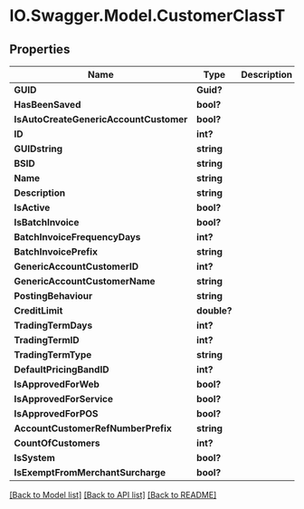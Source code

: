 # IO.Swagger.Model.CustomerClassT
## Properties

Name | Type | Description | Notes
------------ | ------------- | ------------- | -------------
**GUID** | **Guid?** |  | [optional] 
**HasBeenSaved** | **bool?** |  | [optional] 
**IsAutoCreateGenericAccountCustomer** | **bool?** |  | [optional] 
**ID** | **int?** |  | [optional] 
**GUIDstring** | **string** |  | [optional] 
**BSID** | **string** |  | [optional] 
**Name** | **string** |  | [optional] 
**Description** | **string** |  | [optional] 
**IsActive** | **bool?** |  | [optional] 
**IsBatchInvoice** | **bool?** |  | [optional] 
**BatchInvoiceFrequencyDays** | **int?** |  | [optional] 
**BatchInvoicePrefix** | **string** |  | [optional] 
**GenericAccountCustomerID** | **int?** |  | [optional] 
**GenericAccountCustomerName** | **string** |  | [optional] 
**PostingBehaviour** | **string** |  | [optional] 
**CreditLimit** | **double?** |  | [optional] 
**TradingTermDays** | **int?** |  | [optional] 
**TradingTermID** | **int?** |  | [optional] 
**TradingTermType** | **string** |  | [optional] 
**DefaultPricingBandID** | **int?** |  | [optional] 
**IsApprovedForWeb** | **bool?** |  | [optional] 
**IsApprovedForService** | **bool?** |  | [optional] 
**IsApprovedForPOS** | **bool?** |  | [optional] 
**AccountCustomerRefNumberPrefix** | **string** |  | [optional] 
**CountOfCustomers** | **int?** |  | [optional] 
**IsSystem** | **bool?** |  | [optional] 
**IsExemptFromMerchantSurcharge** | **bool?** |  | [optional] 

[[Back to Model list]](../Models) [[Back to API list]](../Api) [[Back to README]](../README.md)

